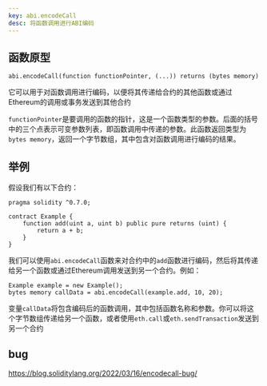 ```yaml
---
key: abi.encodeCall
desc: 将函数调用进行ABI编码
---
```


## 函数原型

```solidity
abi.encodeCall(function functionPointer, (...)) returns (bytes memory)
```

它可以用于对函数调用进行编码，以便将其传递给合约的其他函数或通过Ethereum的调用或事务发送到其他合约

`functionPointer`是要调用的函数的指针，这是一个函数类型的参数。后面的括号中的三个点表示可变参数列表，即函数调用中传递的参数。此函数返回类型为`bytes memory`，返回一个字节数组，其中包含对函数调用进行编码的结果。



## 举例

假设我们有以下合约：

```solidity
pragma solidity ^0.7.0;

contract Example {
    function add(uint a, uint b) public pure returns (uint) {
        return a + b;
    }
}

```

我们可以使用`abi.encodeCall`函数来对合约中的`add`函数进行编码，然后将其传递给另一个函数或通过Ethereum调用发送到另一个合约。例如：

```solidity
Example example = new Example();
bytes memory callData = abi.encodeCall(example.add, 10, 20);
```

变量`callData`将包含编码后的函数调用，其中包括函数名称和参数。你可以将这个字节数组传递给另一个函数，或者使用`eth.call`或`eth.sendTransaction`发送到另一个合约





## bug

https://blog.soliditylang.org/2022/03/16/encodecall-bug/